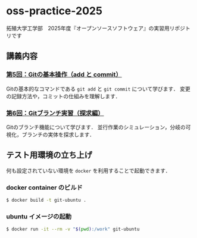 # oss-practice-2025
拓殖大学工学部　2025年度『オープンソースソフトウェア』の実習用リポジトリです

## 講義内容

### [第5回：Gitの基本操作（add と commit）](./chap05/README.md)
Gitの基本的なコマンドである `git add` と `git commit` について学びます．
変更の記録方法や，コミットの仕組みを理解します．

### [第6回：Gitブランチ実習（探求編）](./chap06/README.md)
Gitのブランチ機能について学びます．
並行作業のシミュレーション，分岐の可視化，ブランチの実体を探求します．

## テスト用環境の立ち上げ
何も設定されていない環境を `docker` を利用することで起動できます．

### docker container のビルド

```bash
$ docker build -t git-ubuntu .
```

### ubuntu イメージの起動

```bash
$ docker run -it --rm -v "$(pwd):/work" git-ubuntu
```

